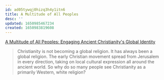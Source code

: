 ```yaml
---
id: ad05tywqj0hizq3h4y1itn6
title: A Multitude of All Peoples
desc: ''
updated: 1650985467234
created: 1650983819608
---
```


[A Multitude of All Peoples: Engaging Ancient Christianity's Global Identity](https://www.amazon.com/Multitude-All-Peoples-Christianitys-Missiological/dp/0830851070)

> Christianity is not becoming a global religion. It has always been a global religion. The early Christian movement
spread from Jerusalem in every direction, taking on local cultural expression all around the ancient world. So why do
so many people see Christianity as a primarily Western, white religion?
